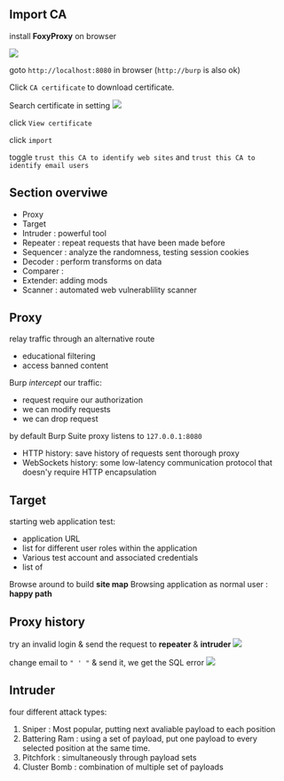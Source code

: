 ## Import CA
install **FoxyProxy** on browser

![](https://i.imgur.com/hAnkj19.png)

goto `http://localhost:8080` in browser
(`http://burp` is also ok)

Click `CA certificate` to download certificate.


Search certificate in setting
![](https://i.imgur.com/mOQZj5C.png)

click `View certificate`

click `import`

toggle `trust this CA to identify web sites` and `trust this CA to identify email users`


## Section overviwe
* Proxy
* Target
* Intruder : powerful tool
* Repeater : repeat requests that have been made before
* Sequencer : analyze the randomness, testing session cookies
* Decoder : perform transforms on data
* Comparer : 
* Extender: adding mods
* Scanner : automated web vulnerablility scanner

## Proxy
relay traffic through an alternative route
* educational filtering
* access banned content

Burp *intercept* our traffic:
* request require our authorization
* we can modify requests 
* we can drop request

by default Burp Suite proxy listens to `127.0.0.1:8080`

* HTTP history: save history of requests sent thorough proxy
* WebSockets history: some low-latency communication protocol that doesn'y require HTTP encapsulation

## Target

starting web application test:
* application URL
* list for different user roles within the application
* Various test account and associated credentials
* list of 

Browse around to build **site map**
Browsing application as normal user : **happy path**

## Proxy history
try an invalid login & send the request to **repeater** & **intruder**
![](https://i.imgur.com/uN7grhX.png)


change email to `" ' "` & send it, we get the SQL error
![](https://i.imgur.com/p6Q0343.png)


## Intruder

four different attack types:
1. Sniper : Most popular, putting next avaliable payload to each position
2. Battering Ram : using a set of payload, put one  payload to every selected position at the same time.
3. Pitchfork : simultaneously through payload sets
4. Cluster Bomb : combination of multiple set of payloads